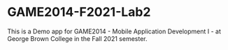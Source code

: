 # GAME2014-F2021-Lab2

This is a Demo app for GAME2014 - Mobile Application Development I - at George Brown College in the Fall 2021 semester.
